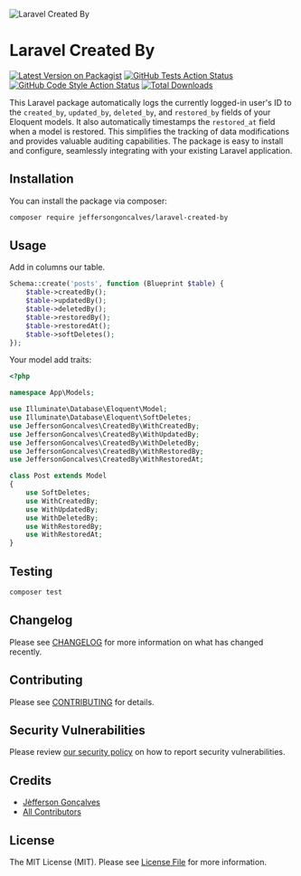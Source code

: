 <div class="filament-hidden">

![Laravel Created By](https://raw.githubusercontent.com/jeffersongoncalves/laravel-created-by/master/art/jeffersongoncalves-laravel-created-by.png)

</div>

# Laravel Created By

[![Latest Version on Packagist](https://img.shields.io/packagist/v/jeffersongoncalves/laravel-created-by.svg?style=flat-square)](https://packagist.org/packages/jeffersongoncalves/laravel-created-by)
[![GitHub Tests Action Status](https://img.shields.io/github/actions/workflow/status/jeffersongoncalves/laravel-created-by/run-tests.yml?branch=master&label=tests&style=flat-square)](https://github.com/jeffersongoncalves/laravel-created-by/actions?query=workflow%3Arun-tests+branch%3Amaster)
[![GitHub Code Style Action Status](https://img.shields.io/github/actions/workflow/status/jeffersongoncalves/laravel-created-by/fix-php-code-style-issues.yml?branch=master&label=code%20style&style=flat-square)](https://github.com/jeffersongoncalves/laravel-created-by/actions?query=workflow%3A"Fix+PHP+code+styling"+branch%3Amaster)
[![Total Downloads](https://img.shields.io/packagist/dt/jeffersongoncalves/laravel-created-by.svg?style=flat-square)](https://packagist.org/packages/jeffersongoncalves/laravel-created-by)

This Laravel package automatically logs the currently logged-in user's ID to the `created_by`, `updated_by`, `deleted_by`, and `restored_by` fields of your Eloquent models. It also automatically timestamps the `restored_at` field when a model is restored. This simplifies the tracking of data modifications and provides valuable auditing capabilities. The package is easy to install and configure, seamlessly integrating with your existing Laravel application.

## Installation

You can install the package via composer:

```bash
composer require jeffersongoncalves/laravel-created-by
```

## Usage
Add in columns our table.

```php
Schema::create('posts', function (Blueprint $table) {
    $table->createdBy();
    $table->updatedBy();
    $table->deletedBy();
    $table->restoredBy();
    $table->restoredAt();
    $table->softDeletes();
});
```

Your model add traits:

```php
<?php

namespace App\Models;

use Illuminate\Database\Eloquent\Model;
use Illuminate\Database\Eloquent\SoftDeletes;
use JeffersonGoncalves\CreatedBy\WithCreatedBy;
use JeffersonGoncalves\CreatedBy\WithUpdatedBy;
use JeffersonGoncalves\CreatedBy\WithDeletedBy;
use JeffersonGoncalves\CreatedBy\WithRestoredBy;
use JeffersonGoncalves\CreatedBy\WithRestoredAt;

class Post extends Model
{
    use SoftDeletes;
    use WithCreatedBy;
    use WithUpdatedBy;
    use WithDeletedBy;
    use WithRestoredBy;
    use WithRestoredAt;
}
```

## Testing

```bash
composer test
```

## Changelog

Please see [CHANGELOG](CHANGELOG.md) for more information on what has changed recently.

## Contributing

Please see [CONTRIBUTING](.github/CONTRIBUTING.md) for details.

## Security Vulnerabilities

Please review [our security policy](../../security/policy) on how to report security vulnerabilities.

## Credits

- [Jèfferson Gonçalves](https://github.com/jeffersongoncalves)
- [All Contributors](../../contributors)

## License

The MIT License (MIT). Please see [License File](LICENSE.md) for more information.
